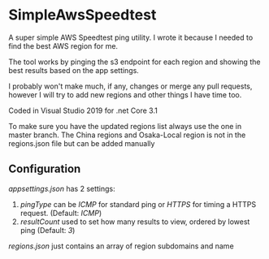 # SimpleAwsSpeedtest
A super simple AWS Speedtest ping utility. I wrote it because I needed to find the best AWS region for me.

The tool works by pinging the s3 endpoint for each region and showing the best results based on the app settings.

I probably won't make much, if any, changes or merge any pull requests, however I will try to add new regions and other things I have time too.

Coded in Visual Studio 2019 for .net Core 3.1

To make sure you have the updated regions list always use the one in master branch. The China regions and Osaka-Local region is not in the regions.json file but can be added manually

## Configuration
*appsettings.json* has 2 settings:
1. *pingType* can be *ICMP* for standard ping or *HTTPS* for timing a HTTPS request. (Default: *ICMP*)
2. *resultCount* used to set how many results to view, ordered by lowest ping (Default: *3*)

*regions.json* just contains an array of region subdomains and name
